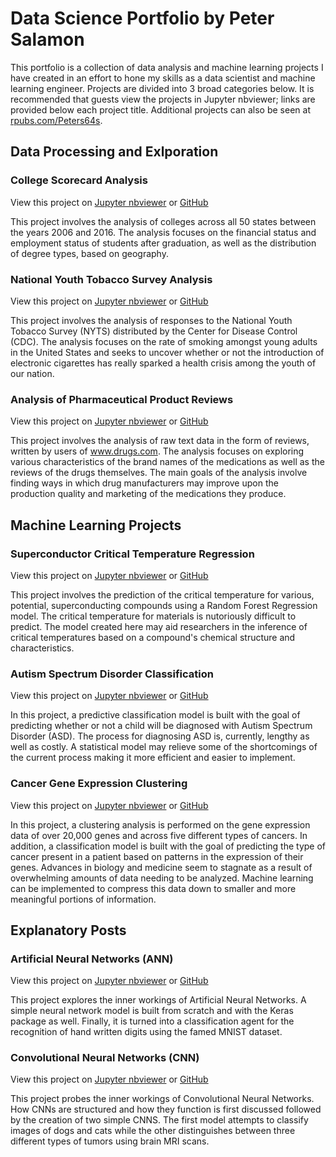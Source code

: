 Data Science Portfolio by Peter Salamon
======

This portfolio is a collection of data analysis and machine learning projects I have created in an effort to hone my skills as a data scientist and machine learning engineer. Projects are divided into 3 broad categories below. It is recommended that guests view the projects in Jupyter nbviewer; links are provided below each project title. Additional projects can also be seen at [rpubs.com/Peters64s](https://rpubs.com/Peters64s).

Data Processing and Exlporation
------

### College Scorecard Analysis

View this project on [Jupyter nbviewer](https://nbviewer.jupyter.org/github/petersalmon/petersalmon.github.io/blob/master/College_Scorecard_Analysis/College%20Scorecard%20Analysis.ipynb) or [GitHub](https://github.com/petersalmon/petersalmon.github.io/blob/master/College_Scorecard_Analysis/College%20Scorecard%20Analysis.ipynb)

This project involves the analysis of colleges across all 50 states between the years 2006 and 2016. The analysis focuses on the financial status and employment status of students after graduation, as well as the distribution of degree types, based on geography.

### National Youth Tobacco Survey Analysis

View this project on [Jupyter nbviewer](http://nbviewer.jupyter.org/github/petersalmon/petersalmon.github.io/blob/master/National_Youth%20_Tobacco_Survey_Analysis/National%20Youth%20Tobacco%20Use%20Survey%20Analysis.ipynb) or [GitHub](https://github.com/petersalmon/petersalmon.github.io/blob/master/National_Youth%20_Tobacco_Survey_Analysis/National%20Youth%20Tobacco%20Use%20Survey%20Analysis.ipynb)

This project involves the analysis of responses to the National Youth Tobacco Survey (NYTS) distributed by the Center for Disease Control (CDC). The analysis focuses on the rate of smoking amongst young adults in the United States and seeks to uncover whether or not the introduction of electronic cigarettes has really sparked a health crisis among the youth of our nation.

### Analysis of Pharmaceutical Product Reviews

View this project on [Jupyter nbviewer](https://nbviewer.jupyter.org/github/petersalmon/petersalmon.github.io/blob/master/Pharmaceutical_Reviews_NLP/Analysis%20of%20Pharmaceutical%20Product%20Reviews.ipynb) or [GitHub](https://github.com/petersalmon/petersalmon.github.io/blob/master/Pharmaceutical_Reviews_NLP/Analysis%20of%20Pharmaceutical%20Product%20Reviews.ipynb)

This project involves the analysis of raw text data in the form of reviews, written by users of www.drugs.com. The analysis focuses on exploring various characteristics of the brand names of the medications as well as the reviews of the drugs themselves. The main goals of the analysis involve finding ways in which drug manufacturers may improve upon the production quality and marketing of the medications they produce.



Machine Learning Projects
-------

### Superconductor Critical Temperature Regression

View this project on [Jupyter nbviewer](http://nbviewer.jupyter.org/github/petersalmon/petersalmon.github.io/blob/master/Superconductivity_Regression/Superconductivity%20Regression.ipynb) or [GitHub](https://github.com/petersalmon/petersalmon.github.io/blob/master/Superconductivity_Regression/Superconductivity%20Regression.ipynb)

This project involves the prediction of the critical temperature for various, potential, superconducting compounds using a Random Forest Regression model. The critical temperature for materials is nutoriously difficult to predict. The model created here may aid researchers in the inference of critical temperatures based on a compound's chemical structure and characteristics.

### Autism Spectrum Disorder Classification

View this project on [Jupyter nbviewer](http://nbviewer.jupyter.org/github/petersalmon/petersalmon.github.io/blob/master/Autism_Classification/Autism%20Spectrum%20Disorder%20Classification.ipynb) or [GitHub](https://github.com/petersalmon/petersalmon.github.io/blob/master/Autism_Classification/Autism%20Spectrum%20Disorder%20Classification.ipynb)

In this project, a predictive classification model is built with the goal of predicting whether or not a child will be diagnosed with Autism Spectrum Disorder (ASD). The process for diagnosing ASD is, currently, lengthy as well as costly. A statistical model may relieve some of the shortcomings of the current process making it more efficient and easier to implement.      

### Cancer Gene Expression Clustering

View this project on [Jupyter nbviewer](https://nbviewer.jupyter.org/github/petersalmon/petersalmon.github.io/blob/master/Gene_Expression_Clustering/Cancerous%20Gene%20Expression%20Clustering.ipynb) or [GitHub](https://github.com/petersalmon/petersalmon.github.io/blob/master/Gene_Expression_Clustering/Cancerous%20Gene%20Expression%20Clustering.ipynb)

In this project, a clustering analysis is performed on the gene expression data of over 20,000 genes and across five different types of cancers. In addition, a classification model is built with the goal of predicting the type of cancer present in a patient based on patterns in the expression of their genes. Advances in biology and medicine seem to stagnate as a result of overwhelming amounts of data needing to be analyzed. Machine learning can be implemented to compress this data down to smaller and more meaningful portions of information.       



Explanatory Posts
-------

### Artificial Neural Networks (ANN)

View this project on [Jupyter nbviewer](https://nbviewer.jupyter.org/github/petersalmon/petersalmon.github.io/blob/master/Neural_Networks/Artificial%20Neural%20Networks%20%28ANN%29.ipynb?flush_cache=true) or [GitHub](https://github.com/petersalmon/petersalmon.github.io/blob/master/Neural_Networks/Artificial%20Neural%20Networks%20(ANN).ipynb)

This project explores the inner workings of Artificial Neural Networks. A simple neural network model is built from scratch and with the Keras package as well. Finally, it is turned into a classification agent for the recognition of hand written digits using the famed MNIST dataset. 

### Convolutional Neural Networks (CNN)

View this project on [Jupyter nbviewer](https://nbviewer.jupyter.org/github/petersalmon/petersalmon.github.io/blob/master/Neural_Networks/Convolutional%20Neural%20Networks%20%28CNN%29.ipynb) or [GitHub](https://github.com/petersalmon/petersalmon.github.io/blob/master/Neural_Networks/Convolutional%20Neural%20Networks%20(CNN).ipynb)

This project probes the inner workings of Convolutional Neural Networks. How CNNs are structured and how they function is first discussed followed by the creation of two simple CNNS. The first model attempts to classify images of dogs and cats while the other distinguishes between three different types of tumors using brain MRI scans.
